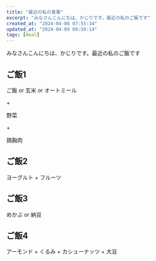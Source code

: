 ```yaml
---
title: "最近の私の食事"
excerpt: "みなさんこんにちは、かじりです。最近の私のご飯です"
created_at: "2024-04-08 07:55:34"
updated_at: "2024-04-09 09:50:14"
tags: [meal]
---
```


みなさんこんにちは、かじりです。最近の私のご飯です

## ご飯1

ご飯 or 玄米 or オートミール

\+

野菜

\+

鶏胸肉

## ご飯2

ヨーグルト + フルーツ

## ご飯3

めかぶ or 納豆

## ご飯4

アーモンド + くるみ + カシューナッツ + 大豆



